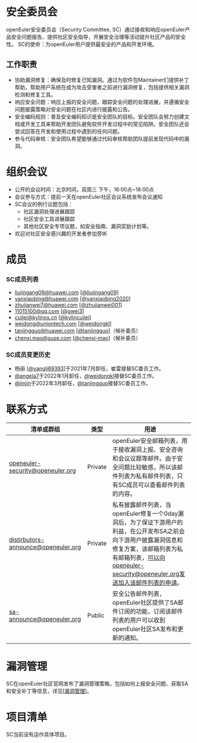 # 安全委员会

openEuler安全委员会（Security Committee, SC）通过接收和响应openEuler产品安全问题报告、提供社区安全指导，开展安全治理等活动提升社区产品的安全性。
SC的使命：为openEuler用户提供最安全的产品和开发环境。

## 工作职责

- 协助漏洞修复：确保及时修复已知漏洞。通过为软件包Maintainer们提供补丁帮助，帮助用户系统在成为攻击受害者之前进行漏洞修复，包括提供相关漏洞检测和修复工具。
- 响应安全问题：响应上报的安全问题，跟踪安全问题的处理进展，并遵循安全问题披露策略对安全问题在社区内进行披露和公告。
- 安全编码规则：普及安全编码知识是安全团队的目标。安全团队会努力创建文档或开发工具来帮助开发团队避免软件开发过程中的常见陷阱。安全团队还会尝试回答在开发和使用过程中遇到的任何问题。
- 参与代码审核：安全团队希望能够通过代码审核帮助团队提前发现代码中的漏洞。


# 组织会议

- 公开的会议时间：北京时间，双周三 下午，16:00点~18:00点
- 会议参与方式：提前一天在openEuler社区会议系统发布会议通知
- SC会议的例行议题包括：
    + 社区漏洞处理进展跟踪
    + 社区安全工具进展跟踪
    + 其他社区安全专项议题，如安全指南、漏洞奖励计划等。
- 欢迎对社区安全感兴趣的开发者参加旁听


# 成员


### SC成员列表

- <liujingang09@huawei.com> [[@liujingang09](https://gitee.com/liujingang09)]
- <yanxiaobing@huawei.com> [[@yanxiaobing2020](https://gitee.com/yanxiaobing2020)]
- <zhujianwei7@huawei.com> [[@zhujianwei001](https://gitee.com/zhujianwei001)]
- <11015100@qq.com> [[@gwei3](https://gitee.com/gwei3)]
- <cuilei@kylinos.cn> [[@kylincuilei](https://gitee.com/kylincuilei)]
- <weidong@uniontech.com> [[@weidongkl](https://gitee.com/weidongkl)]
- <tanjingguo@huawei.com> [[@tanjingguo](https://gitee.com/tanjingguo)]（候补委员）
- <chenxi.mao@suse.com> [[@chenxi-mao](https://gitee.com/chenxi-mao)]（候补委员）

### SC成员变更历史
- 杨丽 [[@yangli69393](https://gitee.com/yangli69393)]于2021年7月卸任，崔雷接替SC委员工作。
- [@angela7](https://gitee.com/angela7)于2022年1月卸任，[@weidongkl](https://gitee.com/weidongkl)接替SC委员工作。
- [@jinjin](https://gitee.com/jinjin)于2022年3月卸任，[@tanjingguo](https://gitee.com/tanjingguo)接替SC委员工作。

# 联系方式


| 清单或群组                             | 类型    | 用途                                                         |
| -------------------------------------- | ------- | ------------------------------------------------------------ |
| openeuler-security@openeuler.org       | Private | openEuler安全邮箱列表，用于接收漏洞上报、安全咨询和会议议题等邮件。由于安全问题比较敏感，所以该邮件列表为私有邮件列表，只有SC成员可以查看邮件列表的内容。|
| distirbutors-announce@openeuler.org | Private | 私有披露邮件列表，当openEuler修复一个0day漏洞后，为了保证下游用户的利益，在公开发布SA之前会向下游用户披露漏洞信息和修复方案，该邮箱列表为私有邮箱列表，可以向openeuler-security@openeuler.org发送加入该邮件列表的申请。 |
| sa-announce@openeuler.org | Public | 安全公告邮件列表，openEuler社区提供了SA邮件订阅的功能，订阅该邮件列表的用户可以收到openEuler社区SA发布和更新的通知。 |

# 漏洞管理

SC在openEuler社区官网发布了漏洞管理策略，包括如何上报安全问题、获取SA和安全补丁等信息，详见[[漏洞管理](https://openeuler.org/zh/security/vulnerability-reporting/)]。

# 项目清单

SC当前没有运作具体项目。
